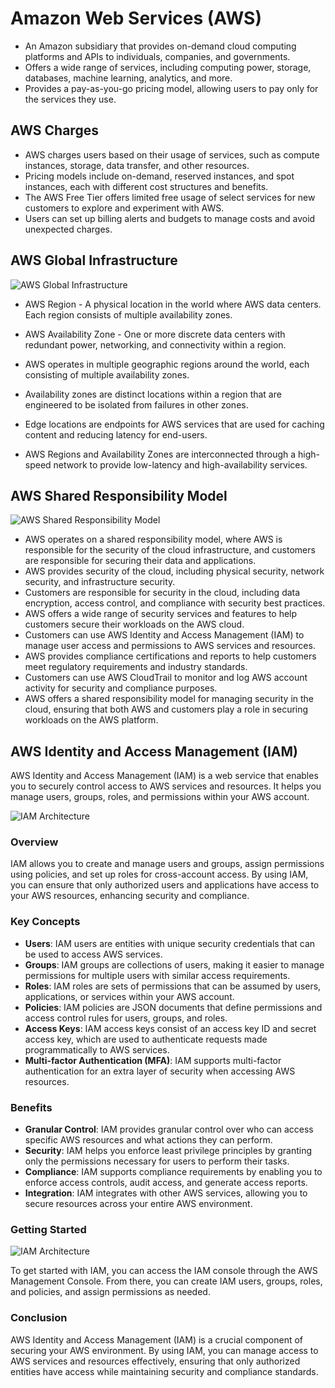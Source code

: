 # Amazon Web Services (AWS)

- An Amazon subsidiary that provides on-demand cloud computing platforms and APIs to individuals, companies, and governments.
- Offers a wide range of services, including computing power, storage, databases, machine learning, analytics, and more.
- Provides a pay-as-you-go pricing model, allowing users to pay only for the services they use.

## AWS Charges

- AWS charges users based on their usage of services, such as compute instances, storage, data transfer, and other resources.
- Pricing models include on-demand, reserved instances, and spot instances, each with different cost structures and benefits.
- The AWS Free Tier offers limited free usage of select services for new customers to explore and experiment with AWS.
- Users can set up billing alerts and budgets to manage costs and avoid unexpected charges.

## AWS Global Infrastructure

![AWS Global Infrastructure](https://cloud-learning-content.s3.ap-south-1.amazonaws.com/regions-azs.png)

- AWS Region - A physical location in the world where AWS data centers. Each region consists of multiple availability zones.
- AWS Availability Zone - One or more discrete data centers with redundant power, networking, and connectivity within a region.

- AWS operates in multiple geographic regions around the world, each consisting of multiple availability zones.
- Availability zones are distinct locations within a region that are engineered to be isolated from failures in other zones.
- Edge locations are endpoints for AWS services that are used for caching content and reducing latency for end-users.
- AWS Regions and Availability Zones are interconnected through a high-speed network to provide low-latency and high-availability services.

## AWS Shared Responsibility Model

![AWS Shared Responsibility Model](https://cloud-learning-content.s3.ap-south-1.amazonaws.com/Shared_Responsibility_Model_V2.jpg)

- AWS operates on a shared responsibility model, where AWS is responsible for the security of the cloud infrastructure, and customers are responsible for securing their data and applications.
- AWS provides security of the cloud, including physical security, network security, and infrastructure security.
- Customers are responsible for security in the cloud, including data encryption, access control, and compliance with security best practices.
- AWS offers a wide range of security services and features to help customers secure their workloads on the AWS cloud.
- Customers can use AWS Identity and Access Management (IAM) to manage user access and permissions to AWS services and resources.
- AWS provides compliance certifications and reports to help customers meet regulatory requirements and industry standards.
- Customers can use AWS CloudTrail to monitor and log AWS account activity for security and compliance purposes.
- AWS offers a shared responsibility model for managing security in the cloud, ensuring that both AWS and customers play a role in securing workloads on the AWS platform.

## AWS Identity and Access Management (IAM)

AWS Identity and Access Management (IAM) is a web service that enables you to securely control access to AWS services and resources. It helps you manage users, groups, roles, and permissions within your AWS account.

![IAM Architecture](https://cloud-learning-content.s3.ap-south-1.amazonaws.com/iam.png)

### Overview

IAM allows you to create and manage users and groups, assign permissions using policies, and set up roles for cross-account access. By using IAM, you can ensure that only authorized users and applications have access to your AWS resources, enhancing security and compliance.

### Key Concepts

- **Users**: IAM users are entities with unique security credentials that can be used to access AWS services.
- **Groups**: IAM groups are collections of users, making it easier to manage permissions for multiple users with similar access requirements.
- **Roles**: IAM roles are sets of permissions that can be assumed by users, applications, or services within your AWS account.
- **Policies**: IAM policies are JSON documents that define permissions and access control rules for users, groups, and roles.
- **Access Keys**: IAM access keys consist of an access key ID and secret access key, which are used to authenticate requests made programmatically to AWS services.
- **Multi-factor Authentication (MFA)**: IAM supports multi-factor authentication for an extra layer of security when accessing AWS resources.

### Benefits

- **Granular Control**: IAM provides granular control over who can access specific AWS resources and what actions they can perform.
- **Security**: IAM helps you enforce least privilege principles by granting only the permissions necessary for users to perform their tasks.
- **Compliance**: IAM supports compliance requirements by enabling you to enforce access controls, audit access, and generate access reports.
- **Integration**: IAM integrates with other AWS services, allowing you to secure resources across your entire AWS environment.

### Getting Started

![IAM Architecture](https://cloud-learning-content.s3.ap-south-1.amazonaws.com/iam-dashboard.png)

To get started with IAM, you can access the IAM console through the AWS Management Console. From there, you can create IAM users, groups, roles, and policies, and assign permissions as needed.

### Conclusion

AWS Identity and Access Management (IAM) is a crucial component of securing your AWS environment. By using IAM, you can manage access to AWS services and resources effectively, ensuring that only authorized entities have access while maintaining security and compliance standards.
